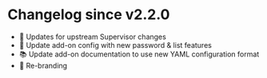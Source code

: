 # Changelog since v2.2.0
- :hammer: Updates for upstream Supervisor changes 
- :hammer: Update add-on config with new password & list features 
- :books: Update add-on documentation to use new YAML configuration format 
- :hammer: Re-branding 
